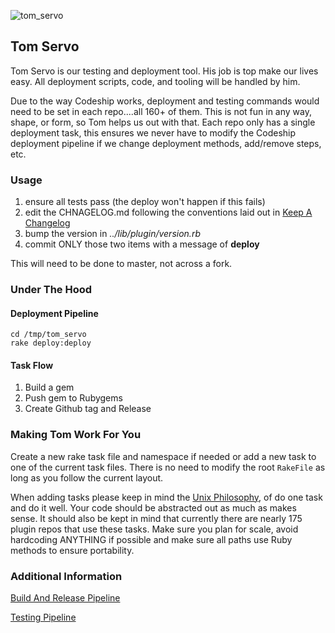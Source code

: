 ![tom_servo](http://vignette3.wikia.nocookie.net/mst3k/images/7/76/Servo8.jpg/revision/latest?cb=20070115040444)

## Tom Servo

Tom Servo is our testing and deployment tool.  His job is top make our lives easy.  All deployment scripts, code, and tooling will be handled by him.  

Due to the way Codeship works, deployment and testing commands would need to be set in each repo....all 160+ of them.  This is not fun in any way, shape, or form, so Tom helps us out with that.  Each repo only has a single deployment task, this ensures we never have to modify the Codeship deployment pipeline if we change deployment methods, add/remove steps, etc.  


### Usage

1. ensure all tests pass (the deploy won't happen if this fails)
1. edit the CHNAGELOG.md following the conventions laid out in [Keep A Changelog](http://keepachangelog.com/)
1. bump the version in *../lib/plugin/version.rb*
1. commit ONLY those two items with a message of **deploy**

This will need to be done to master, not across a fork.

### Under The Hood

#### Deployment Pipeline

```
cd /tmp/tom_servo
rake deploy:deploy
```

#### Task Flow

1. Build a gem
2. Push gem to Rubygems
3. Create Github tag and Release


### Making Tom Work For You

Create a new rake task file and namespace if needed or add a new task to one of the current task files.  There is no need to modify the root `RakeFile` as long as you follow the current layout.

When adding tasks please keep in mind the [Unix Philosophy](http://www.faqs.org/docs/artu/ch01s06.html), of do one task and do it well.  Your code should be abstracted out as much as makes sense.  It should also be kept in mind that currently there are nearly 175 plugin repos that use these tasks.  Make sure you plan for scale, avoid hardcoding ANYTHING if possible and make sure all paths use Ruby methods to ensure portability.

### Additional Information

[Build And Release Pipeline](https://github.com/sensu-plugins/documentation/blob/master/infra/b_and_r.md)

[Testing Pipeline](https://github.com/sensu-plugins/documentation/blob/master/infra/testing.md)
